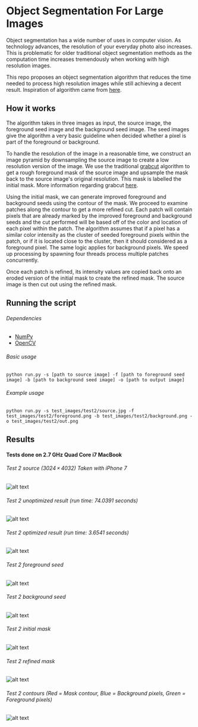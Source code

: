 # Object Segmentation For Large Images
Object segmentation has a wide number of uses in computer vision. As technology advances, the resolution of your everyday photo also increases. This is problematic for older traditional object segmentation methods as the computation time increases tremendously when working with high resolution images.  

This repo proposes an object segmentation algorithm that reduces the time needed to process high resolution images while still achieving a decent result. Inspiration of algorithm came from [here](http://graphicsinterface.org/wp-content/uploads/gi2015-11.pdf).


## How it works
The algorithm takes in three images as input, the source image, the foreground seed image and the background seed image. The seed images give the algorithm a very basic guideline when decided whether a pixel is part of the foreground or background.  

To handle the resolution of the image in a reasonable time, we construct an image pyramid by downsampling the source image to create a low resolution version of the image. We use the traditional [grabcut](https://cvg.ethz.ch/teaching/cvl/2012/grabcut-siggraph04.pdf) algorithm to get a rough foreground mask of the source image and upsample the mask back to the source image's original resolution. This mask is labelled the initial mask. More information regarding grabcut [here](http://docs.opencv.org/3.1.0/d8/d83/tutorial_py_grabcut.html).  

Using the initial mask, we can generate improved foreground and background seeds using the contour of the mask. We proceed to examine patches along the contour to get a more refined cut. Each patch will contain pixels that are already marked by the improved foreground and background seeds and the cut performed will be based off of the color and location of each pixel within the patch. The algorithm assumes that if a pixel has a similar color intensity as the cluster of seeded foreground pixels within the patch, or if it is located close to the cluster, then it should considered as a foreground pixel. The same logic applies for background pixels. We speed up processing by spawning four threads process multiple patches concurrently.  

Once each patch is refined, its intensity values are copied back onto an eroded version of the initial mask to create the refined mask. The source image is then cut out using the refined mask.  

## Running the script
###### Dependencies
  * [NumPy](http://www.numpy.org/)
  * [OpenCV](http://docs.opencv.org/3.0-beta/doc/py_tutorials/py_tutorials.html)

###### Basic usage
`python run.py -s [path to source image] -f [path to foreground seed image] -b [path to background seed image] -o [path to output image]`
###### Example usage
`python run.py -s test_images/test2/source.jpg -f test_images/test2/foreground.png -b test_images/test2/background.png -o test_images/test2/out.png`

## Results
#### Tests done on 2.7 GHz Quad Core i7 MacBook
###### Test 2 source (3024 × 4032) Taken with iPhone 7
![alt text](https://github.com/g3aishih/object-segmentation/blob/master/test_images/test2/source.jpg "Test 2 source")

###### Test 2 unoptimized result (run time: 74.0391 seconds)
![alt text](https://github.com/g3aishih/object-segmentation/blob/master/test_images/test2/out.png "Test 2 unoptimized result")

###### Test 2 optimized result (run time: 3.6541 seconds)
![alt text](https://github.com/g3aishih/object-segmentation/blob/master/test_images/test2/out.png "Test 2 optimized result")

###### Test 2 foreground seed
![alt text](https://github.com/g3aishih/object-segmentation/blob/master/test_images/test2/foreground.png "Test 2 foreground seed")

###### Test 2 background seed
![alt text](https://github.com/g3aishih/object-segmentation/blob/master/test_images/test2/background.png "Test 2 background seed")

###### Test 2 initial mask
![alt text](https://github.com/g3aishih/object-segmentation/blob/master/test_images/test2/out_initialMask.png "Test 2 result")

###### Test 2 refined mask
![alt text](https://github.com/g3aishih/object-segmentation/blob/master/test_images/test2/out_refinedMask.png "Test 2 result")

###### Test 2 contours (Red = Mask contour, Blue = Background pixels, Green = Foreground pixels)
![alt text](https://github.com/g3aishih/object-segmentation/blob/master/test_images/test2/out_contour.png "Test 2 contours")
